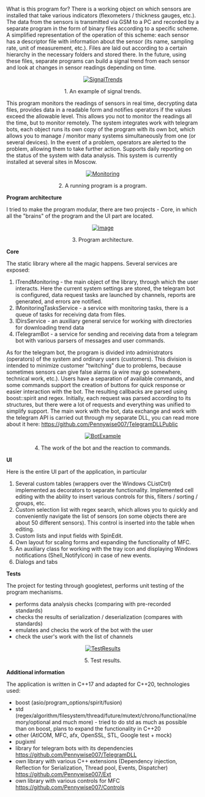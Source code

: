 What is this program for?
There is a working object on which sensors are installed that take various indicators (flexometers / thickness gauges, etc.). The data from the sensors is transmitted via GSM to a PC and recorded by a separate program in the form of binary files according to a specific scheme. A simplified representation of the operation of this scheme: each sensor has a descriptor file with information about the sensor (its name, sampling rate, unit of measurement, etc.).
Files are laid out according to a certain hierarchy in the necessary folders and stored there. In the future, using these files, separate programs can build a signal trend from each sensor and look at changes in sensor readings depending on time.
<p align="center">
<a href="https://ibb.co/hZPZzgx"><img src="https://i.ibb.co/xfpfT2K/image.png" alt="SignalTrends" border="0"></a>
<p align="center">1. An example of signal trends.</p>
</p>

This program monitors the readings of sensors in real time, decrypting data files, provides data in a readable form and notifies operators if the values ​​exceed the allowable level. This allows you not to monitor the readings all the time, but to monitor remotely. The system integrates work with telegram bots, each object runs its own copy of the program with its own bot, which allows you to manage / monitor many systems simultaneously from one (or several devices). In the event of a problem, operators are alerted to the problem, allowing them to take further action. Supports daily reporting on the status of the system with data analysis. This system is currently installed at several sites in Moscow.
<p align="center">
<a href="https://ibb.co/gtTR2hF"><img src="https://i.ibb.co/wpWzkjr/image.png" alt="Monitoring" border="0"></a>
<p align="center">2. A running program is a program.</p>
</p>


<b>Program architecture</b>

I tried to make the program modular, there are two projects - Core, in which all the "brains" of the program and the UI part are located.

<p align="center">
<a href="https://ibb.co/wWRPHwR"><img src="https://i.ibb.co/wWRPHwR/image.png" alt="image" border="0"></a>
<p align="center">3. Program architecture.</p>
</p>

<b>Core</b>

The static library where all the magic happens. Several services are exposed:
1. ITrendMonitoring - the main object of the library, through which the user interacts. Here the current system settings are stored, the telegram bot is configured, data request tasks are launched by channels, reports are generated, and errors are notified.
2. IMonitoringTasksService - a service with monitoring tasks, there is a queue of tasks for receiving data from files.
3. IDirsService - an auxiliary general service for working with directories for downloading trend data
4. ITelegramBot - a service for sending and receiving data from a telegram bot with various parsers of messages and user commands.

As for the telegram bot, the program is divided into administrators (operators) of the system and ordinary users (customers). This division is intended to minimize customer "twitching" due to problems, because sometimes sensors can give false alarms (a wire may go somewhere, technical work, etc.). Users have a separation of available commands, and some commands support the creation of buttons for quick response or easier interaction with the bot. The resulting callbacks are parsed using boost::spirit and regex. Initially, each request was parsed according to its structures, but there were a lot of requests and everything was unified to simplify support. The main work with the bot, data exchange and work with the telegram API is carried out through my separate DLL, you can read more about it here: https://github.com/Pennywise007/TelegramDLLPublic
<p align="center">
<a href="https://ibb.co/wSmV1ZJ"><img src="https://i.ibb.co/N9B5zg1/image.png" alt="BotExample" border="0"></a>
<p align="center">4. The work of the bot and the reaction to commands.</p>
</p>


<b>UI</b>

Here is the entire UI part of the application, in particular
1. Several custom tables (wrappers over the Windows CListCtrl) implemented as decorators to separate functionality. Implemented cell editing with the ability to insert various controls for this, filters / sorting / groups, etc.
2. Custom selection list with regex search, which allows you to quickly and conveniently navigate the list of sensors (on some objects there are about 50 different sensors). This control is inserted into the table when editing.
3. Custom lists and input fields with SpinEdit.
4. Own layout for scaling forms and expanding the functionality of MFC.
5. An auxiliary class for working with the tray icon and displaying Windows notifications (Shell_NotifyIcon) in case of new events.
6. Dialogs and tabs


<b>Tests</b>

The project for testing through googletest, performs unit testing of the program mechanisms.
 - performs data analysis checks (comparing with pre-recorded standards)
 - checks the results of serialization / deserialization (compares with standards)
 - emulates and checks the work of the bot with the user
 - check the user's work with the list of channels
<p align="center">
<a href="https://ibb.co/Pzw4rPR"><img src="https://i.ibb.co/Pzw4rPR/Untitled.png" alt="TestResults" border="0"></a>
<p align="center">5. Test results.</p>
</p>


<b>Additional information</b>

The application is written in C++17 and adapted for C++20, technologies used:
- boost (asio/program_options/spirit/fusion)
- std (regex/algorithm/filesystem/thread/future/mutext/chrono/functional/memory/optional and much more) - tried to do std as much as possible than on boost, plans to expand the functionality in C++20
- other (AtlCOM, MFC, afx, OpenSSL, STL, Google test + mock)
- pugixml
- library for telegram bots with its dependencies https://github.com/Pennywise007/TelegramDLL
- own library with various C++ extensions (Dependency injection, Reflection for Serialization, Thread pool, Events, Dispatcher) https://github.com/Pennywise007/Ext
- own library with various controls for MFC https://github.com/Pennywise007/Controls
